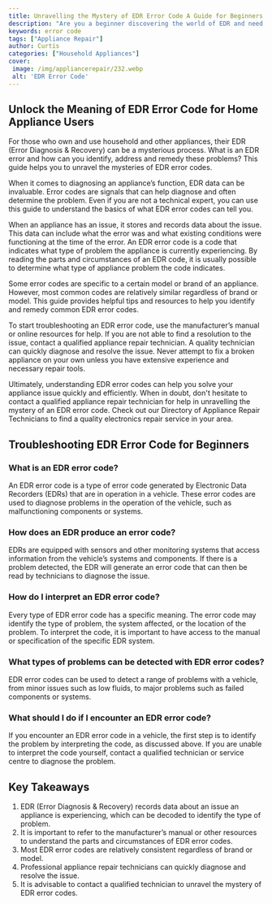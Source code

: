 ```yaml
---
title: Unravelling the Mystery of EDR Error Code A Guide for Beginners
description: "Are you a beginner discovering the world of EDR and need help understanding error codes This blog post lays out the basics of deciphering EDR errors providing an easy-to-follow and informative guide"
keywords: error code
tags: ["Appliance Repair"]
author: Curtis
categories: ["Household Appliances"]
cover: 
 image: /img/appliancerepair/232.webp
 alt: 'EDR Error Code'
---
```

## Unlock the Meaning of EDR Error Code for Home Appliance Users
For those who own and use household and other appliances, their EDR (Error Diagnosis & Recovery) can be a mysterious process. What is an EDR error and how can you identify, address and remedy these problems? This guide helps you to unravel the mysteries of EDR error codes. 

When it comes to diagnosing an appliance’s function, EDR data can be invaluable. Error codes are signals that can help diagnose and often determine the problem. Even if you are not a technical expert, you can use this guide to understand the basics of what EDR error codes can tell you. 

When an appliance has an issue, it stores and records data about the issue. This data can include what the error was and what existing conditions were functioning at the time of the error. An EDR error code is a code that indicates what type of problem the appliance is currently experiencing. By reading the parts and circumstances of an EDR code, it is usually possible to determine what type of appliance problem the code indicates. 

Some error codes are specific to a certain model or brand of an appliance. However, most common codes are relatively similar regardless of brand or model. This guide provides helpful tips and resources to help you identify and remedy common EDR error codes.

To start troubleshooting an EDR error code, use the manufacturer’s manual or online resources for help. If you are not able to find a resolution to the issue, contact a qualified appliance repair technician. A quality technician can quickly diagnose and resolve the issue. Never attempt to fix a broken appliance on your own unless you have extensive experience and necessary repair tools. 

Ultimately, understanding EDR error codes can help you solve your appliance issue quickly and efficiently. When in doubt, don't hesitate to contact a qualified appliance repair technician for help in unravelling the mystery of an EDR error code. Check out our Directory of Appliance Repair Technicians to find a quality electronics repair service in your area.

## Troubleshooting EDR Error Code for Beginners

### What is an EDR error code?
An EDR error code is a type of error code generated by Electronic Data Recorders (EDRs) that are in operation in a vehicle. These error codes are used to diagnose problems in the operation of the vehicle, such as malfunctioning components or systems.

### How does an EDR produce an error code?
EDRs are equipped with sensors and other monitoring systems that access information from the vehicle’s systems and components. If there is a problem detected, the EDR will generate an error code that can then be read by technicians to diagnose the issue. 

### How do I interpret an EDR error code?
Every type of EDR error code has a specific meaning. The error code may identify the type of problem, the system affected, or the location of the problem. To interpret the code, it is important to have access to the manual or specification of the specific EDR system. 

### What types of problems can be detected with EDR error codes?
EDR error codes can be used to detect a range of problems with a vehicle, from minor issues such as low fluids, to major problems such as failed components or systems. 

### What should I do if I encounter an EDR error code?
If you encounter an EDR error code in a vehicle, the first step is to identify the problem by interpreting the code, as discussed above. If you are unable to interpret the code yourself, contact a qualified technician or service centre to diagnose the problem.

## Key Takeaways
1. EDR (Error Diagnosis & Recovery) records data about an issue an appliance is experiencing, which can be decoded to identify the type of problem. 
2. It is important to refer to the manufacturer’s manual or other resources to understand the parts and circumstances of EDR error codes. 
3. Most EDR error codes are relatively consistent regardless of brand or model.
4. Professional appliance repair technicians can quickly diagnose and resolve the issue. 
5. It is advisable to contact a qualified technician to unravel the mystery of EDR error codes.
